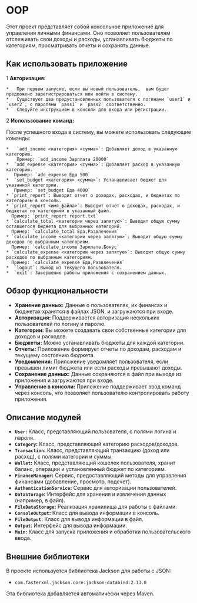 # OOP

Этот проект представляет собой консольное приложение для управления личными финансами. Оно позволяет пользователям отслеживать свои доходы и расходы, устанавливать бюджеты по категориям, просматривать отчеты и сохранять данные.

## Как использовать приложение

1 **Авторизация:**

    *   При первом запуске, если вы новый пользователь,  вам будет предложено зарегистрироваться или войти в систему.
    *   Существуют два предустановленных пользователя с логинами `user1` и `user2`, с паролями `pass1` и `pass2` соответственно.
    *   Следуйте инструкциям в консоли для входа или регистрации.

2 **Использование команд:**

   После успешного входа в систему, вы можете использовать следующие команды:

    *   `add_income <категория> <сумма>`: Добавляет доход в указанную категорию.
        Пример: `add_income Зарплата 20000`
    *  `add_expense <категория> <сумма>`: Добавляет расход в указанную категорию.
       Пример: `add_expense Еда 500`
    *  `set_budget <категория> <сумма>`: Устанавливает бюджет для указанной категории.
       Пример: `set_budget Еда 4000`
    * `print_report`: Выводит отчет о доходах, расходах, и бюджетах по категориям в консоль.
    * `print_report <имя_файла>`: Выводит отчет о доходах, расходах, и бюджетах по категориям в указанный файл.
      Пример: `print_report report.txt`
    * `calculate_total <категории через запятую>`: Выводит общую сумму оставшегося бюджета для выбранных категорий.
      Пример: `calculate_total Еда,Развлечения`
    * `calculate_income <категории через запятую>`: Выводит общую сумму доходов по выбранным категориям.
      Пример: `calculate_income Зарплата,Бонус`
    * `calculate_expense <категории через запятую>`: Выводит общую сумму расходов по выбранным категориям.
      Пример: `calculate_expense Еда,Развлечения`
    *  `logout`: Выход из текущего пользователя.
    *  `exit`: Завершение работы приложения с сохранением данных.

## Обзор функциональности

* **Хранение данных:** Данные о пользователях, их финансах и бюджетах хранятся в файлах JSON, и загружаются при входе.
* **Авторизация:** Поддерживается авторизация нескольких пользователей по логину и паролю.
* **Категории:** Вы можете создавать свои собственные категории для доходов и расходов.
* **Бюджеты:** Можно устанавливать бюджеты для каждой категории.
* **Отчеты:** Приложение формирует отчеты по доходам, расходам и текущему состоянию бюджета.
* **Уведомления:** Приложение уведомляет пользователя, если превышен лимит бюджета или если расходы превышают доходы.
* **Сохранение данных:** Данные сохраняются в файл при выходе из приложения и загружаются при входе.
* **Управление в консоли:** Приложение поддерживает ввод команд через консоль, что позволяет пользователю контролировать работу приложения.


## Описание модулей

*   **`User`:** Класс, представляющий пользователя, с полями логина и пароля.
*   **`Category`:** Класс, представляющий категорию расходов/доходов.
*   **`Transaction`:** Класс, представляющий транзакцию (доход или расход), с полями категории и суммы.
*   **`Wallet`:** Класс, представляющий кошелек пользователя, хранит баланс, операции и установленный бюджет по категориям.
*   **`FinanceManager`:** Сервис, предоставляющий методы для управления финансами (добавление, просмотр, подсчет).
*   **`AuthenticationService`:** Сервис для авторизации пользователей.
*   **`DataStorage`:** Интерфейс для хранения и извлечения данных (например, в файл).
*   **`FileDataStorage`:** Реализация хранилища для работы с файлами.
*   **`ConsoleOutput`:** Класс для вывода информации в консоль.
*   **`FileOutput`:** Класс для вывода информации в файл.
*   **`Output`**: Интерфейс для вывода информации.
*   **`Main`:** Класс для запуска приложения и обработки пользовательского ввода.

## Внешние библиотеки

В проекте используется библиотека Jackson для работы с JSON:

*   `com.fasterxml.jackson.core:jackson-databind:2.13.0`

Эта библиотека добавляется автоматически через Maven.
